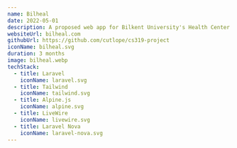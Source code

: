 ```yaml
---
name: Bilheal
date: 2022-05-01
description: A proposed web app for Bilkent University's Health Center that aims to ease the interaction between patients and the health center's staff. Created as part of a group project for a course.
websiteUrl: bilheal.com
githubUrl: https://github.com/cutlope/cs319-project
iconName: bilheal.svg
duration: 3 months
image: bilheal.webp
techStack:
  - title: Laravel
    iconName: laravel.svg
  - title: Tailwind
    iconName: tailwind.svg
  - title: Alpine.js
    iconName: alpine.svg
  - title: LiveWire
    iconName: livewire.svg
  - title: Laravel Nova
    iconName: laravel-nova.svg
---
```

